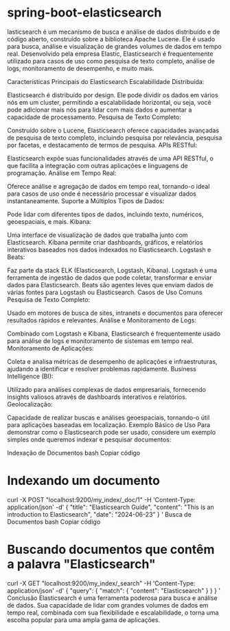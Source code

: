 # spring-boot-elasticsearch
lasticsearch é um mecanismo de busca e análise de dados distribuído e de código aberto, construído sobre a biblioteca Apache Lucene. Ele é usado para busca, análise e visualização de grandes volumes de dados em tempo real. Desenvolvido pela empresa Elastic, Elasticsearch é frequentemente utilizado para casos de uso como pesquisa de texto completo, análise de logs, monitoramento de desempenho, e muito mais.

Características Principais do Elasticsearch
Escalabilidade Distribuída:

Elasticsearch é distribuído por design. Ele pode dividir os dados em vários nós em um cluster, permitindo a escalabilidade horizontal, ou seja, você pode adicionar mais nós para lidar com mais dados e aumentar a capacidade de processamento.
Pesquisa de Texto Completo:

Construído sobre o Lucene, Elasticsearch oferece capacidades avançadas de pesquisa de texto completo, incluindo pesquisa por relevância, pesquisa por facetas, e destacamento de termos de pesquisa.
APIs RESTful:

Elasticsearch expõe suas funcionalidades através de uma API RESTful, o que facilita a integração com outras aplicações e linguagens de programação.
Análise em Tempo Real:

Oferece análise e agregação de dados em tempo real, tornando-o ideal para casos de uso onde é necessário processar e visualizar dados instantaneamente.
Suporte a Múltiplos Tipos de Dados:

Pode lidar com diferentes tipos de dados, incluindo texto, numéricos, geoespaciais, e mais.
Kibana:

Uma interface de visualização de dados que trabalha junto com Elasticsearch. Kibana permite criar dashboards, gráficos, e relatórios interativos baseados nos dados indexados no Elasticsearch.
Logstash e Beats:

Faz parte da stack ELK (Elasticsearch, Logstash, Kibana). Logstash é uma ferramenta de ingestão de dados que pode coletar, transformar e enviar dados para Elasticsearch. Beats são agentes leves que enviam dados de várias fontes para Logstash ou Elasticsearch.
Casos de Uso Comuns
Pesquisa de Texto Completo:

Usado em motores de busca de sites, intranets e documentos para oferecer resultados rápidos e relevantes.
Análise e Monitoramento de Logs:

Combinado com Logstash e Kibana, Elasticsearch é frequentemente usado para análise de logs e monitoramento de sistemas em tempo real.
Monitoramento de Aplicações:

Coleta e analisa métricas de desempenho de aplicações e infraestruturas, ajudando a identificar e resolver problemas rapidamente.
Business Intelligence (BI):

Utilizado para análises complexas de dados empresariais, fornecendo insights valiosos através de dashboards interativos e relatórios.
Geolocalização:

Capacidade de realizar buscas e análises geoespaciais, tornando-o útil para aplicações baseadas em localização.
Exemplo Básico de Uso
Para demonstrar como o Elasticsearch pode ser usado, considere um exemplo simples onde queremos indexar e pesquisar documentos:

Indexação de Documentos
bash
Copiar código
# Indexando um documento
curl -X POST "localhost:9200/my_index/_doc/1" -H 'Content-Type: application/json' -d'
{
"title": "Elasticsearch Guide",
"content": "This is an introduction to Elasticsearch",
"date": "2024-06-23"
}
'
Busca de Documentos
bash
Copiar código
# Buscando documentos que contêm a palavra "Elasticsearch"
curl -X GET "localhost:9200/my_index/_search" -H 'Content-Type: application/json' -d'
{
"query": {
"match": {
"content": "Elasticsearch"
}
}
}
'
Conclusão
Elasticsearch é uma ferramenta poderosa para busca e análise de dados. Sua capacidade de lidar com grandes volumes de dados em tempo real, combinada com sua flexibilidade e escalabilidade, o torna uma escolha popular para uma ampla gama de aplicações.

